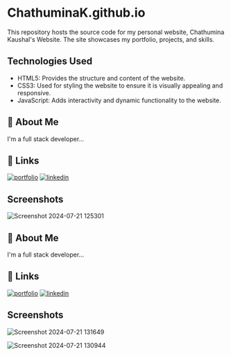 # ChathuminaK.github.io

This repository hosts the source code for my personal website, Chathumina Kaushal's Website. The site showcases my portfolio, projects, and skills.

## Technologies Used

- HTML5: Provides the structure and content of the website.
- CSS3: Used for styling the website to ensure it is visually appealing and responsive.
- JavaScript: Adds interactivity and dynamic functionality to the website.

## 🚀 About Me

I'm a full stack developer...

## 🔗 Links

[![portfolio](https://img.shields.io/badge/my_portfolio-000?style=for-the-badge&logo=ko-fi&logoColor=white)](https://chathuminakaushal.me/)
[![linkedin](https://img.shields.io/badge/linkedin-0A66C2?style=for-the-badge&logo=linkedin&logoColor=white)](https://www.linkedin.com/in/chathuminakaushal)

## Screenshots

![Screenshot 2024-07-21 125301](https://github.com/user-attachments/assets/51d3550f-7696-4c3c-9743-e25ac6f84603)

## 🚀 About Me

I'm a full stack developer...

## 🔗 Links

[![portfolio](https://img.shields.io/badge/my_portfolio-000?style=for-the-badge&logo=ko-fi&logoColor=white)](https://chathuminakaushal.me/)
[![linkedin](https://img.shields.io/badge/linkedin-0A66C2?style=for-the-badge&logo=linkedin&logoColor=white)](https://www.linkedin.com/in/chathumina-kaushal-8312a2289/)

## Screenshots

![Screenshot 2024-07-21 131649](https://github.com/user-attachments/assets/a3cb2b8f-d87c-4700-825c-c885b7b28a40)

![Screenshot 2024-07-21 130944](https://github.com/user-attachments/assets/f1413b7d-fc5e-4b60-9967-56743af357a4)
